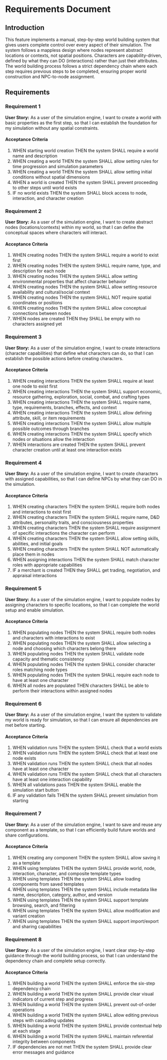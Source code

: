 # Requirements Document

## Introduction

This feature implements a manual, step-by-step world building system that gives users complete control over every aspect of their simulation. The system follows a mappless design where nodes represent abstract locations or contexts, not spatial positions. Characters are capability-driven, defined by what they can DO (interactions) rather than just their attributes. The world building process follows a strict dependency chain where each step requires previous steps to be completed, ensuring proper world construction and NPC-to-node assignment.

## Requirements

### Requirement 1

**User Story:** As a user of the simulation engine, I want to create a world with basic properties as the first step, so that I can establish the foundation for my simulation without any spatial constraints.

#### Acceptance Criteria

1. WHEN starting world creation THEN the system SHALL require a world name and description
2. WHEN creating a world THEN the system SHALL allow setting rules for time progression and simulation parameters
3. WHEN creating a world THEN the system SHALL allow setting initial conditions without spatial dimensions
4. WHEN a world is created THEN the system SHALL prevent proceeding to other steps until world exists
5. IF no world exists THEN the system SHALL block access to node, interaction, and character creation

### Requirement 2

**User Story:** As a user of the simulation engine, I want to create abstract nodes (locations/contexts) within my world, so that I can define the conceptual spaces where characters will interact.

#### Acceptance Criteria

1. WHEN creating nodes THEN the system SHALL require a world to exist first
2. WHEN creating nodes THEN the system SHALL require name, type, and description for each node
3. WHEN creating nodes THEN the system SHALL allow setting environmental properties that affect character behavior
4. WHEN creating nodes THEN the system SHALL allow setting resource availability and cultural/social context
5. WHEN creating nodes THEN the system SHALL NOT require spatial coordinates or positions
6. WHEN creating nodes THEN the system SHALL allow conceptual connections between nodes
7. WHEN nodes are created THEN they SHALL be empty with no characters assigned yet

### Requirement 3

**User Story:** As a user of the simulation engine, I want to create interactions (character capabilities) that define what characters can do, so that I can establish the possible actions before creating characters.

#### Acceptance Criteria

1. WHEN creating interactions THEN the system SHALL require at least one node to exist first
2. WHEN creating interactions THEN the system SHALL support economic, resource gathering, exploration, social, combat, and crafting types
3. WHEN creating interactions THEN the system SHALL require name, type, requirements, branches, effects, and context
4. WHEN creating interactions THEN the system SHALL allow defining attribute, skill, or item requirements
5. WHEN creating interactions THEN the system SHALL allow multiple possible outcomes through branches
6. WHEN creating interactions THEN the system SHALL specify which nodes or situations allow the interaction
7. WHEN interactions are created THEN the system SHALL prevent character creation until at least one interaction exists

### Requirement 4

**User Story:** As a user of the simulation engine, I want to create characters with assigned capabilities, so that I can define NPCs by what they can DO in the simulation.

#### Acceptance Criteria

1. WHEN creating characters THEN the system SHALL require both nodes and interactions to exist first
2. WHEN creating characters THEN the system SHALL require name, D&D attributes, personality traits, and consciousness properties
3. WHEN creating characters THEN the system SHALL require assignment of specific interactions the character can perform
4. WHEN creating characters THEN the system SHALL allow setting skills, abilities, and initial goals
5. WHEN creating characters THEN the system SHALL NOT automatically place them in nodes
6. WHEN assigning interactions THEN the system SHALL match character roles with appropriate capabilities
7. IF a merchant is created THEN they SHALL get trading, negotiation, and appraisal interactions

### Requirement 5

**User Story:** As a user of the simulation engine, I want to populate nodes by assigning characters to specific locations, so that I can complete the world setup and enable simulation.

#### Acceptance Criteria

1. WHEN populating nodes THEN the system SHALL require both nodes and characters with interactions to exist
2. WHEN populating nodes THEN the system SHALL allow selecting a node and choosing which characters belong there
3. WHEN populating nodes THEN the system SHALL validate node capacity and thematic consistency
4. WHEN populating nodes THEN the system SHALL consider character roles matching node types
5. WHEN populating nodes THEN the system SHALL require each node to have at least one character
6. WHEN all nodes are populated THEN characters SHALL be able to perform their interactions within assigned nodes

### Requirement 6

**User Story:** As a user of the simulation engine, I want the system to validate my world is ready for simulation, so that I can ensure all dependencies are met before starting.

#### Acceptance Criteria

1. WHEN validation runs THEN the system SHALL check that a world exists
2. WHEN validation runs THEN the system SHALL check that at least one node exists
3. WHEN validation runs THEN the system SHALL check that all nodes have at least one character
4. WHEN validation runs THEN the system SHALL check that all characters have at least one interaction capability
5. WHEN all validations pass THEN the system SHALL enable the simulation start button
6. IF any validation fails THEN the system SHALL prevent simulation from starting

### Requirement 7

**User Story:** As a user of the simulation engine, I want to save and reuse any component as a template, so that I can efficiently build future worlds and share configurations.

#### Acceptance Criteria

1. WHEN creating any component THEN the system SHALL allow saving it as a template
2. WHEN using templates THEN the system SHALL provide world, node, interaction, character, and composite template types
3. WHEN using templates THEN the system SHALL allow loading components from saved templates
4. WHEN using templates THEN the system SHALL include metadata like name, description, category, author, and version
5. WHEN using templates THEN the system SHALL support template browsing, search, and filtering
6. WHEN using templates THEN the system SHALL allow modification and variant creation
7. WHEN using templates THEN the system SHALL support import/export and sharing capabilities

### Requirement 8

**User Story:** As a user of the simulation engine, I want clear step-by-step guidance through the world building process, so that I can understand the dependency chain and complete setup correctly.

#### Acceptance Criteria

1. WHEN building a world THEN the system SHALL enforce the six-step dependency chain
2. WHEN building a world THEN the system SHALL provide clear visual indicators of current step and progress
3. WHEN building a world THEN the system SHALL prevent out-of-order operations
4. WHEN building a world THEN the system SHALL allow editing previous steps with cascading updates
5. WHEN building a world THEN the system SHALL provide contextual help at each stage
6. WHEN building a world THEN the system SHALL maintain referential integrity between components
7. IF dependencies are not met THEN the system SHALL provide clear error messages and guidance